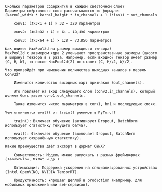     Сколько параметров содержится в каждом свёрточном слое?
    Параметры свёрточного слоя рассчитываются по формуле:
    (kernel_width * kernel_height * in_channels + 1 (bias)) * out_channels

        conv1: (3×3×1 + 1) × 32 = 320 параметров

        conv2: (3×3×32 + 1) × 64 = 18,496 параметров

        conv3: (3×3×64 + 1) × 128 = 73,856 параметров

    Как влияет MaxPool2d на размер выходного тензора?
    MaxPool2d с размером ядра 2 уменьшает пространственные размеры (высоту и ширину) тензора в 2 раза. Например, если входной тензор имеет размер (C, H, W), то после MaxPool2d(2) он станет (C, H//2, W//2).

    Что произойдёт при изменении количества выходных каналов в первом Conv2d?

        Изменится количество выходных карт признаков (out_channels).

        Это повлияет на вход следующего слоя (conv2.in_channels), который должен быть равен conv1.out_channels.

        Также изменится число параметров в conv1, bn1 и последующих слоях.

    Чем отличается eval() от train() режимов в PyTorch?

        train(): Включает обучение (активирует Dropout, BatchNorm использует статистику текущего батча).

        eval(): Отключает обучение (выключает Dropout, BatchNorm использует сохранённую статистику).

    Какие преимущества даёт экспорт в формат ONNX?

        Совместимость: Модель можно запускать в разных фреймворках (TensorFlow, MXNet и др.).

        Оптимизация: Поддержка ускорения на специализированных устройствах (Intel OpenVINO, NVIDIA TensorRT).

        Продуктивность: Упрощает деплой в production (например, для мобильных приложений или веб-сервисов).
